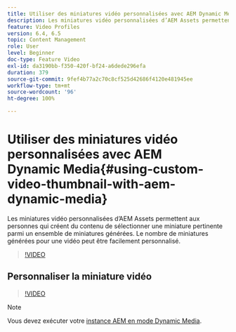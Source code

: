 ```yaml
---
title: Utiliser des miniatures vidéo personnalisées avec AEM Dynamic Media
description: Les miniatures vidéo personnalisées d’AEM Assets permettent aux personnes qui créent du contenu de sélectionner une miniature pertinente parmi un ensemble de miniatures générées. Le nombre de miniatures générées pour une vidéo peut être facilement personnalisé.
feature: Video Profiles
version: 6.4, 6.5
topic: Content Management
role: User
level: Beginner
doc-type: Feature Video
exl-id: da3190bb-f350-420f-bf24-a6dede296efa
duration: 379
source-git-commit: 9fef4b77a2c70c8cf525d42686f4120e481945ee
workflow-type: tm+mt
source-wordcount: '96'
ht-degree: 100%

---
```


# Utiliser des miniatures vidéo personnalisées avec AEM Dynamic Media{#using-custom-video-thumbnail-with-aem-dynamic-media}

Les miniatures vidéo personnalisées d’AEM Assets permettent aux personnes qui créent du contenu de sélectionner une miniature pertinente parmi un ensemble de miniatures générées. Le nombre de miniatures générées pour une vidéo peut être facilement personnalisé.

>[!VIDEO](https://video.tv.adobe.com/v/16467?quality=12&learn=on)

## Personnaliser la miniature vidéo

>[!VIDEO](https://video.tv.adobe.com/v/18867?quality=12&learn=on)

>[!NOTE]
>
>Vous devez exécuter votre [instance AEM en mode Dynamic Media](https://experienceleague.adobe.com/docs/?lang=fr).

